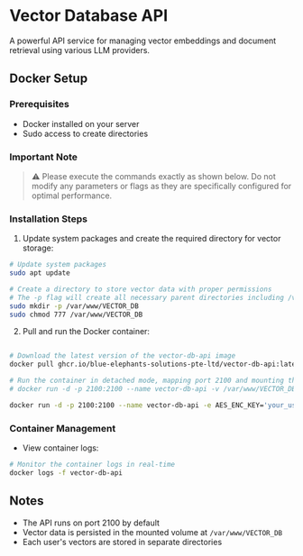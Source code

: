 # Vector Database API

A powerful API service for managing vector embeddings and document retrieval using various LLM providers.

## Docker Setup

### Prerequisites
- Docker installed on your server
- Sudo access to create directories

### Important Note
> ⚠️ Please execute the commands exactly as shown below. Do not modify any parameters or flags as they are specifically configured for optimal performance.

### Installation Steps

1. Update system packages and create the required directory for vector storage:
```bash
# Update system packages
sudo apt update

# Create a directory to store vector data with proper permissions
# The -p flag will create all necessary parent directories including /var/www if they don't exist
sudo mkdir -p /var/www/VECTOR_DB
sudo chmod 777 /var/www/VECTOR_DB
```

2. Pull and run the Docker container:
```bash

# Download the latest version of the vector-db-api image
docker pull ghcr.io/blue-elephants-solutions-pte-ltd/vector-db-api:latest

# Run the container in detached mode, mapping port 2100 and mounting the vector storage directory
# docker run -d -p 2100:2100 --name vector-db-api -v /var/www/VECTOR_DB:/app/VECTOR_DB ghcr.io/blue-elephants-solutions-pte-ltd/vector-db-api:latest

docker run -d -p 2100:2100 --name vector-db-api -e AES_ENC_KEY='your_user_secret_key' -e AES_IV='your_user_secret_iv' -v /var/www/VECTOR_DB:/app/VECTOR_DB ghcr.io/blue-elephants-solutions-pte-ltd/vector-db-api:latest

```

### Container Management

- View container logs:
```bash
# Monitor the container logs in real-time
docker logs -f vector-db-api
```

## Notes

- The API runs on port 2100 by default
- Vector data is persisted in the mounted volume at `/var/www/VECTOR_DB`
- Each user's vectors are stored in separate directories
